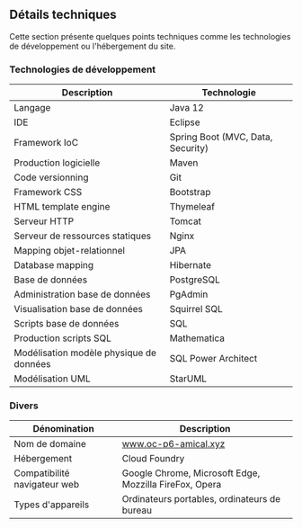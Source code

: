 ## Détails techniques

Cette section présente quelques points techniques comme les technologies de développement ou l'hébergement du site.  

### Technologies de développement

| Description | Technologie |
| --- | --- |
| Langage | Java 12 |
| IDE | Eclipse |
| Framework IoC | Spring Boot (MVC, Data, Security) |
| Production logicielle | Maven |
| Code versionning | Git |
| Framework CSS | Bootstrap |
| HTML template engine | Thymeleaf |
| Serveur HTTP | Tomcat |
| Serveur de ressources statiques | Nginx |
| Mapping objet-relationnel | JPA |
| Database mapping | Hibernate |
| Base de données | PostgreSQL |
| Administration base de données | PgAdmin |
| Visualisation base de données | Squirrel SQL |
| Scripts base de données | SQL |
| Production scripts SQL | Mathematica |
| Modélisation modèle physique de données | SQL Power Architect |
| Modélisation UML | StarUML |

### Divers

| Dénomination | Description |
| --- | --- |
| Nom de domaine | www.oc-p6-amical.xyz |
| Hébergement | Cloud Foundry |
| Compatibilité navigateur web | Google Chrome, Microsoft Edge, Mozzilla FireFox, Opera |
| Types d'appareils | Ordinateurs portables, ordinateurs de bureau |